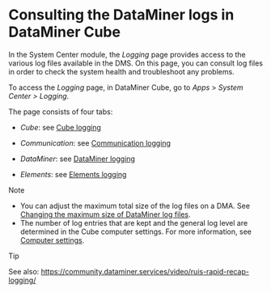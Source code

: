 # Consulting the DataMiner logs in DataMiner Cube

In the System Center module, the *Logging* page provides access to the various log files available in the DMS. On this page, you can consult log files in order to check the system health and troubleshoot any problems.

To access the *Logging* page, in DataMiner Cube, go to *Apps* > *System Center \> Logging*.

The page consists of four tabs:

- *Cube*: see [Cube logging](Cube_logging.md)

- *Communication*: see [Communication logging](Communication_logging.md)

- *DataMiner*: see [DataMiner logging](DataMiner_logging.md)

- *Elements*: see [Elements logging](Elements_logging.md)

> [!NOTE]
> - You can adjust the maximum total size of the log files on a DMA. See [Changing the maximum size of DataMiner log files](Changing_the_maximum_size_of_DataMiner_log_files.md).
> - The number of log entries that are kept and the general log level are determined in the Cube computer settings. For more information, see [Computer settings](../../part_1/GettingStarted/Computer_settings.md).

> [!TIP]
> See also:
> <https://community.dataminer.services/video/ruis-rapid-recap-logging/>
